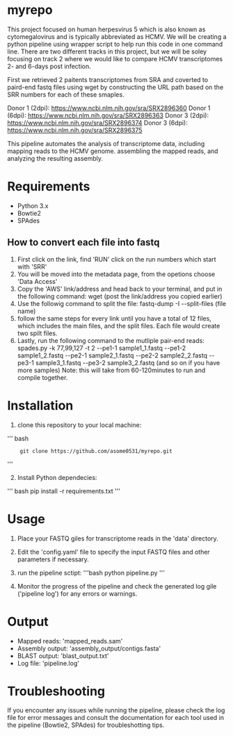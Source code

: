 # myrepo

This project focused on human herpesvirus 5 which is also known as cytomegalovirus and is typically abbreviated as HCMV. We will be creating a python pipeline using wrapper script to help run this code in one command line. There are two different tracks in this project, but we will be soley focusing on track 2 where we would like to compare HCMV transcriptomes 2- and 6-days post infection. 

First we retrieved 2 paitents transcriptomes from SRA and coverted to paird-end fastq files using wget by constructing the URL path based on the SRR numbers for each of these smaples. 

Donor 1 (2dpi): https://www.ncbi.nlm.nih.gov/sra/SRX2896360
Donor 1 (6dpi): https://www.ncbi.nlm.nih.gov/sra/SRX2896363
Donor 3 (2dpi): https://www.ncbi.nlm.nih.gov/sra/SRX2896374
Donor 3 (6dpi): https://www.ncbi.nlm.nih.gov/sra/SRX2896375


This pipeline automates the analysis of transcriptome data, including mapping reads to the HCMV genome. assembling the mapped reads, and analyzing the resulting assembly. 

# Requirements
- Python 3.x
- Bowtie2
- SPAdes

## How to convert each file into fastq
1. First click on the link, find 'RUN' click on the run numbers which start with 'SRR'
2. You will be moved into the metadata page, from the opetions choose 'Data Access'
3. Copy the 'AWS' link/address and head back to your terminal, and put in the following command: 
        wget (post the link/address you copied earlier)
4. Use the followig command to split the file: 
        fastq-dump -I --split-files (file name)
5. follow the same steps for every link until you have a total of 12 files, which includes the main files, and the split files. Each file would create two spilt files. 
6. Lastly, run the following command to the mutliple pair-end reads:
        spades.py -k 77,99,127 -t 2 --pe1-1 sample1_1.fastq --pe1-2 sample1_2.fastq --pe2-1 sample2_1.fastq --pe2-2 sample2_2.fastq --pe3-1 sample3_1.fastq --pe3-2 sample3_2.fastq (and so on if you have more samples)
Note: this will take from 60-120minutes to run and compile together. 

# Installation 

1. clone this repository to your local machine: 

 ''' bash 

        git clone https://github.com/asome0531/myrepo.git
 '''

2. Install Python dependecies: 

 ''' bash 
        pip install -r requirements.txt
 '''

# Usage

1. Place your FASTQ giles for transcriptome reads in the 'data' directory.
2. Edit the 'config.yaml' file to specify the input FASTQ files and other parameters if necessary. 
3. run the pipeline sctipt: 
 '''bash
        python pipeline.py
 '''

4. Monitor the progress of the pipeline and check the generated log gile ('pipeline log') for any errors or warnings.

# Output 

- Mapped reads: 'mapped_reads.sam'
- Assembly output: 'assembly_output/contigs.fasta'
- BLAST output: 'blast_output.txt'
- Log file: 'pipeline.log'

# Troubleshooting

If you encounter any issues while running the pipeline, please check the log file for error messages and consult the documentation for each tool used in the pipeline (Bowtie2, SPAdes) for troubleshotting tips. 


